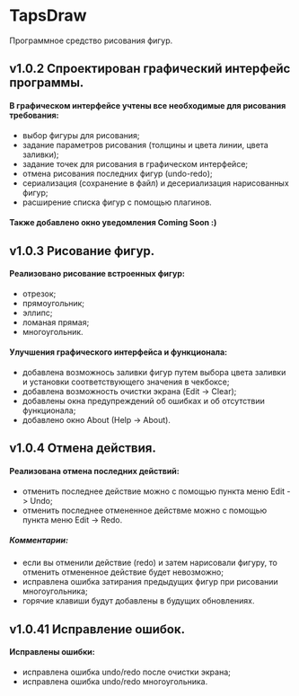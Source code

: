 # TapsDraw

Программное средство рисования фигур.

v1.0.2 Спроектирован графический интерфейс программы.
-------

#### В графическом интерфейсе учтены все необходимые для рисования требования:
* выбор фигуры для рисования;
* задание параметров рисования (толщины и цвета линии, цвета заливки);
* задание точек для рисования в графическом интерфейсе;
* отмена рисования последних фигур (undo-redo);
* сериализация (сохранение в файл) и десериализация нарисованных фигур;
* расширение списка фигур с помощью плагинов.

#### Также добавлено окно уведомления Coming Soon :)

v1.0.3 Рисование фигур.
-------

#### Реализовано рисование встроенных фигур:
* отрезок;
* прямоугольник;
* эллипс;
* ломаная прямая;
* многоугольник.

#### Улучшения графического интерфейса и функционала:
* добавлена возможнось заливки фигур путем выбора цвета заливки и установки соответствующего значения в чекбоксе;
* добавлена возможность очистки экрана (Edit -> Clear);
* добавлены окна предупреждений об ошибках и об отсутствии функционала;
* добавлено окно About (Help -> About). 

v1.0.4 Отмена действия.
-------

#### Реализована отмена последних действий:
* отменить последнее действие можно с помощью пункта меню Edit -> Undo;
* отменить последнее отмененное действме можно с помощью пункта меню Edit -> Redo.
##### Комментарии:
* если вы отменили действие (redo) и затем нарисовали фигуру, то отменить отмененное действие будет невозможно;
* исправлена ошибка затирания предыдущих фигур при рисовании многоугольника;
* горячие клавиши будут добавлены в будущих обновлениях.

v1.0.41 Исправление ошибок.
-------

#### Исправлены ошибки:
* исправлена ошибка undo/redo после очистки экрана;
* исправлена ошибка undo/redo многоугольника.

